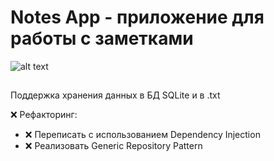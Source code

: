 # Notes App - приложение для работы с заметками

![alt text](https://github.com/kerminator-dev/NotesApp/blob/main/img/preview.gif?raw=true)

## 
Поддержка хранения данных в БД SQLite и в .txt


❌ Рефакторинг:
- ❌ Переписать с использованием Dependency Injection
- ❌ Реализовать Generic Repository Pattern
